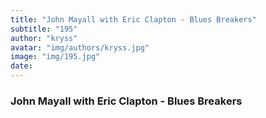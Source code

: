 ```yaml
---
title: "John Mayall with Eric Clapton - Blues Breakers"
subtitle: "195"
author: "kryss"
avatar: "img/authors/kryss.jpg"
image: "img/195.jpg"
date:
---
```


### John Mayall with Eric Clapton - Blues Breakers

